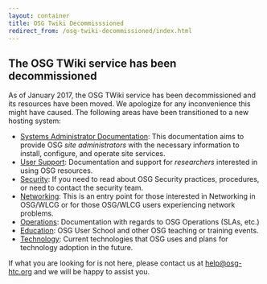 ```yaml
---
layout: container
title: OSG Twiki Decommisssioned
redirect_from: /osg-twiki-decommissioned/index.html
---
```


The OSG TWiki service has been decommissioned
----------------------------------------------

As of January 2017, the OSG TWiki service has been decommissioned and its resources have been moved.
We apologize for any inconvenience this might have caused.  The following areas have been
transitioned to a new hosting system:


*  [Systems Administrator Documentation](/docs/): This documentation
   aims to provide OSG _site administrators_ with the necessary information to install, configure,
   and operate site services.
*  [User Support](https://support.opensciencegrid.org): Documentation and support for _researchers_
   interested in using OSG resources.
*  [Security](/security): If you need to read about OSG Security
   practices, procedures, or need to contact the security team.
*  [Networking](/networking/): This is an entry point for those
   interested in Networking in OSG/WLCG or for those OSG/WLCG users experiencing network problems.
*  [Operations](/operations/): Documentation with regards to OSG
   Operations (SLAs, etc.)
*  [Education](/outreach/): OSG User School and other OSG teaching
   or training events.
*  [Technology](/technology/): Current technologies that OSG uses
   and plans for technology adoption in the future.

If what you are looking for is not here, please contact us at [help@osg-htc.org](mailto:help@osg-htc.org)
and we will be happy to assist you.

